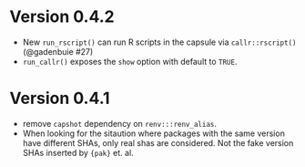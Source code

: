 # Version 0.4.2

  * New `run_rscript()` can run R scripts in the capsule via `callr::rscript()` (@gadenbuie #27)
  * `run_callr()` exposes the `show` option with default to `TRUE`. 

# Version 0.4.1

  * remove `capshot` dependency on `renv:::renv_alias`.
  * When looking for the sitaution where packages with the same version have different SHAs, only real shas are considered. Not the fake version SHAs inserted by `{pak}` et. al.
